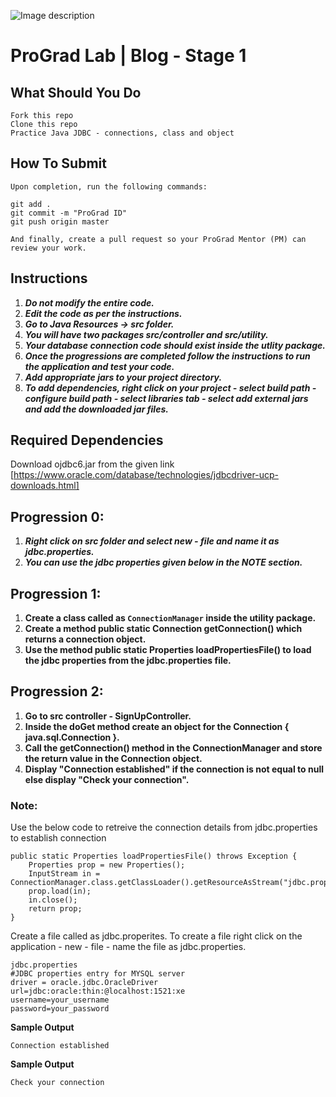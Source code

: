 ![Image description](https://i1.faceprep.in/ProGrad/face-logo-resized.png)

# ProGrad Lab | Blog - Stage 1


## What Should You Do
```
Fork this repo
Clone this repo
Practice Java JDBC - connections, class and object
```

## How To Submit
```
Upon completion, run the following commands:

git add .
git commit -m "ProGrad ID"
git push origin master

And finally, create a pull request so your ProGrad Mentor (PM) can review your work.
```

## Instructions

1. ***Do not modify the entire code.***
2. ***Edit the code as per the instructions.***
3. ***Go to Java Resources -> src folder.***
4. ***You will have two packages src/controller and src/utility.***
5. ***Your database connection code should exist inside the utlity package.***
6. ***Once the progressions are completed follow the instructions to run the application and test your code.***
7. ***Add appropriate jars to your project directory.***
8. ***To add dependencies, right click on your project - select build path - configure build path - select libraries tab - select add external jars and add the downloaded jar files.***

## Required Dependencies
Download ojdbc6.jar from the given link [https://www.oracle.com/database/technologies/jdbcdriver-ucp-downloads.html]

## Progression 0:
1. ***Right click on src folder and select new - file and name it as jdbc.properties.***
2. ***You can use the jdbc properties given below in the NOTE section.***

## Progression 1:
1. **Create a class called as `ConnectionManager` inside the utility package.**
2. **Create a method public static Connection getConnection() which returns a connection object.** 
3. **Use the method public static Properties loadPropertiesFile() to load the jdbc properties from the jdbc.properties file.**

## Progression 2:
1. **Go to src controller - SignUpController.**
2. **Inside the doGet method create an object for the Connection { java.sql.Connection }.**
3. **Call the getConnection() method in the ConnectionManager and store the return value in the Connection object.**
4. **Display "Connection established" if the connection is not equal to null else display "Check your connection".**

### Note:

Use the below code to retreive the connection details from jdbc.properties to establish connection
```
public static Properties loadPropertiesFile() throws Exception {
	Properties prop = new Properties();	
	InputStream in = ConnectionManager.class.getClassLoader().getResourceAsStream("jdbc.properties");
	prop.load(in);
	in.close(); 
	return prop;
}
```
Create a file called as jdbc.properites. To create a file right click on the application - new - file - name the file as jdbc.properties.
```
jdbc.properties
#JDBC properties entry for MYSQL server
driver = oracle.jdbc.OracleDriver
url=jdbc:oracle:thin:@localhost:1521:xe
username=your_username
password=your_password

```

**Sample Output**

```Connection established```

**Sample Output**

```Check your connection```
